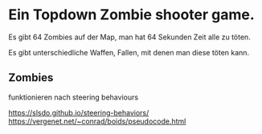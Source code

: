 # Ein Topdown Zombie shooter game.
Es gibt 64 Zombies auf der Map, man hat 64 Sekunden Zeit alle zu töten.

Es gibt unterschiedliche Waffen, Fallen, mit denen man diese töten kann.

## Zombies
funktionieren nach steering behaviours

https://slsdo.github.io/steering-behaviors/
https://vergenet.net/~conrad/boids/pseudocode.html

